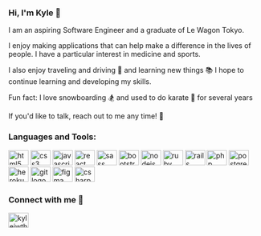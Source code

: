 ### Hi, I'm Kyle 👋

I am an aspiring Software Engineer and a graduate of Le Wagon Tokyo.

I enjoy making applications that can help make a difference in the lives of people. I have a particular interest in medicine and sports.

I also enjoy traveling and driving 🚗 and learning new things 📚 
I hope to continue learning and developing my skills.

Fun fact: I love snowboarding 🏂 and used to do karate 🥋 for several years 

If you'd like to talk, reach out to me any time! 💬 

<h3 align="left">Languages and Tools:</h3>
<div align="left">
  <img src="https://cdn.jsdelivr.net/gh/devicons/devicon/icons/html5/html5-original.svg" height="30" width="40" alt="html5 logo"  />
  <img src="https://cdn.jsdelivr.net/gh/devicons/devicon/icons/css3/css3-original.svg" height="30" width="40" alt="css3 logo"  />
  <img src="https://cdn.jsdelivr.net/gh/devicons/devicon/icons/javascript/javascript-original.svg" height="30" width="40" alt="javascript logo"  />
  <img src="https://cdn.jsdelivr.net/gh/devicons/devicon/icons/react/react-original.svg" height="30" width="40" alt="react logo"  />
  <img src="https://cdn.jsdelivr.net/gh/devicons/devicon/icons/sass/sass-original.svg" height="30" width="40" alt="sass logo"  />
  <img src="https://cdn.jsdelivr.net/gh/devicons/devicon/icons/bootstrap/bootstrap-original.svg" height="30" width="40" alt="bootstrap logo"  />
  <img src="https://cdn.jsdelivr.net/gh/devicons/devicon/icons/nodejs/nodejs-original.svg" height="30" width="40" alt="nodejs logo"  />
  <img src="https://cdn.jsdelivr.net/gh/devicons/devicon/icons/ruby/ruby-plain.svg" height="30" width="40" alt="ruby logo"  />
  <img src="https://cdn.jsdelivr.net/gh/devicons/devicon/icons/rails/rails-plain.svg" height="30" width="40" alt="rails logo"  />
  <img src="https://cdn.jsdelivr.net/gh/devicons/devicon/icons/php/php-plain.svg" height="30" width="40" alt="php logo"  />
  <img src="https://cdn.jsdelivr.net/gh/devicons/devicon/icons/postgresql/postgresql-original.svg" height="30" width="40" alt="postgresql logo"  />
  <img src="https://cdn.jsdelivr.net/gh/devicons/devicon/icons/heroku/heroku-original.svg" height="30" width="40" alt="heroku logo"  />
  <img src="https://cdn.jsdelivr.net/gh/devicons/devicon/icons/git/git-original.svg" height="30" width="40" alt="git logo"  />
  <img src="https://cdn.jsdelivr.net/gh/devicons/devicon/icons/figma/figma-original.svg" height="30" width="40" alt="figma logo"  />
  <img src="https://cdn.jsdelivr.net/gh/devicons/devicon@latest/icons/csharp/csharp-original.svg" height="30" width="40" alt="csharp logo" />
</div>

### Connect with me 🤝 

<p align="left">
<a href="https://www.linkedin.com/in/kylejwthomas/" target="blank"><img align="center" src="https://raw.githubusercontent.com/rahuldkjain/github-profile-readme-generator/master/src/images/icons/Social/linked-in-alt.svg" alt="kylejwthomas" height="30" width="40" /></a>
</p>
